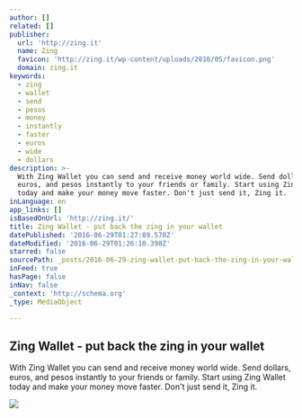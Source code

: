 ```yaml
---
author: []
related: []
publisher:
  url: 'http://zing.it'
  name: Zing
  favicon: 'http://zing.it/wp-content/uploads/2016/05/favicon.png'
  domain: zing.it
keywords:
  - zing
  - wallet
  - send
  - pesos
  - money
  - instantly
  - faster
  - euros
  - wide
  - dollars
description: >-
  With Zing Wallet you can send and receive money world wide. Send dollars,
  euros, and pesos instantly to your friends or family. Start using Zing Wallet
  today and make your money move faster. Don't just send it, Zing it.
inLanguage: en
app_links: []
isBasedOnUrl: 'http://zing.it/'
title: Zing Wallet - put back the zing in your wallet
datePublished: '2016-06-29T01:27:09.570Z'
dateModified: '2016-06-29T01:26:10.398Z'
starred: false
sourcePath: _posts/2016-06-29-zing-wallet-put-back-the-zing-in-your-wallet.md
inFeed: true
hasPage: false
inNav: false
_context: 'http://schema.org'
_type: MediaObject

---
```

<article style=""><h1>Zing Wallet - put back the zing in your wallet</h1><p>With Zing Wallet you can send and receive money world wide. Send dollars, euros, and pesos instantly to your friends or family. Start using Zing Wallet today and make your money move faster. Don't just send it, Zing it.</p><img src="http://www.zing.it/wp-content/uploads/2014/10/landing_people.png" /></article>